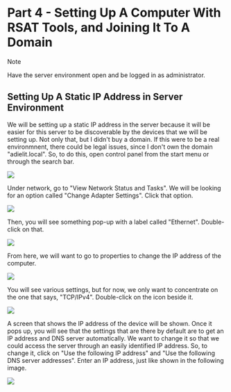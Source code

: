 # Part 4 - Setting Up A Computer With RSAT Tools, and Joining It To A Domain

> [!NOTE]
> Have the server environment open and be logged in as administrator.

## Setting Up A Static IP Address in Server Environment
We will be setting up a static IP address in the server because it will be easier for this server to be discoverable by the devices that we will be setting up. Not only that, but I didn't buy a domain. If this were to be a real environmnent, there could be legal issues, since I don't own the domain "adielit.local". So, to do this, open control panel from the start menu or through the search bar. 

<img src="https://i.ibb.co/0hhXk6J/1-Open-control-panel.png">

Under network, go to "View Network Status and Tasks". We will be looking for an option called "Change Adapter Settings". Click that option.

<img src="https://i.ibb.co/0Gmskf7/2-view-network-status-and-tasks.png">

Then, you will see something pop-up with a label called "Ethernet". Double-click on that.

<img src="https://i.ibb.co/p05nNqd/3-Ethernet.png">

From here, we will want to go to properties to change the IP address of the computer.

<img src="https://i.ibb.co/Prb4mcs/4-Properties.png">

You will see various settings, but for now, we only want to concentrate on the one that says, "TCP/IPv4". Double-click on the icon beside it. 

<img src="https://i.ibb.co/tptDq04/5-Change-ip-address.png">

A screen that shows the IP address of the device will be shown. Once it pops up, you will see that the settings that are there by default are to get an IP address and DNS server automatically. We want to change it so that we could access the server through an easily identified IP address. So, to change it, click on "Use the following IP address" and "Use the following DNS server addresses". Enter an IP address, just like shown in the following image. 

<img src="https://i.ibb.co/GH3103V/6-Change-settings.png">
